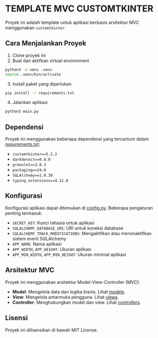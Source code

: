 # TEMPLATE MVC CUSTOMTKINTER

Proyek ini adalah template untuk aplikasi berbasis arsitektur MVC menggunakan `customtkinter`.

## Cara Menjalankan Proyek

1. Clone proyek ini
2. Buat dan aktifkan virtual environment

```bash
python3 -m venv .venv
source .venv/bin/activate
```

3. Install paket yang diperlukan

```bash
pip install -r requirements.txt
```

4. Jalankan aplikasi

```bash
python3 main.py
```

## Dependensi

Proyek ini menggunakan beberapa dependensi yang tercantum dalam [requirements.txt](requirements.txt):

- `customtkinter==5.2.2`
- `darkdetect==0.8.0`
- `greenlet==3.0.3`
- `packaging==24.0`
- `SQLAlchemy==2.0.30`
- `typing_extensions==4.11.0`

## Konfigurasi

Konfigurasi aplikasi dapat ditemukan di [config.py](config.py). Beberapa pengaturan penting termasuk:

- `SECRET_KEY`: Kunci rahasia untuk aplikasi
- `SQLALCHEMY_DATABASE_URI`: URI untuk koneksi database
- `SQLALCHEMY_TRACK_MODIFICATIONS`: Mengaktifkan atau menonaktifkan sistem event SQLAlchemy
- `APP_NAME`: Nama aplikasi
- `APP_WIDTH`, `APP_HEIGHT`: Ukuran aplikasi
- `APP_MIN_WIDTH`, `APP_MIN_HEIGHT`: Ukuran minimal aplikasi

## Arsitektur MVC

Proyek ini menggunakan arsitektur Model-View-Controller (MVC):

- **Model**: Mengelola data dan logika bisnis. Lihat [models](models/).
- **View**: Mengelola antarmuka pengguna. Lihat [views](views/).
- **Controller**: Menghubungkan model dan view. Lihat [controllers](controllers/).

## Lisensi

Proyek ini dilisensikan di bawah MIT License.
